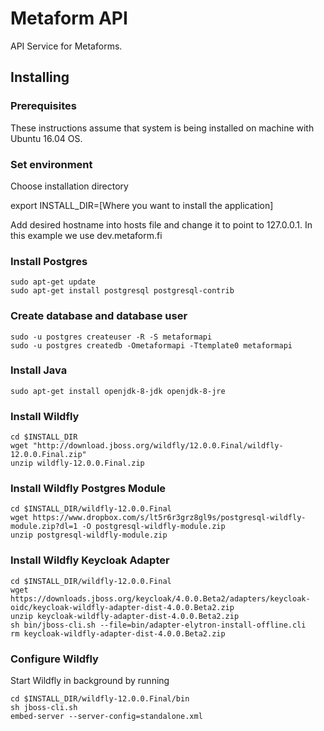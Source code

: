# Metaform API

API Service for Metaforms.

## Installing 

### Prerequisites

These instructions assume that system is being installed on machine with Ubuntu 16.04 OS.

### Set environment

Choose installation directory

   export INSTALL_DIR=[Where you want to install the application] 
   
Add desired hostname into hosts file and change it to point to 127.0.0.1. In this example we use dev.metaform.fi

### Install Postgres

    sudo apt-get update
    sudo apt-get install postgresql postgresql-contrib

### Create database and database user

    sudo -u postgres createuser -R -S metaformapi
    sudo -u postgres createdb -Ometaformapi -Ttemplate0 metaformapi
    
### Install Java
  
    sudo apt-get install openjdk-8-jdk openjdk-8-jre

### Install Wildfly

    cd $INSTALL_DIR
    wget "http://download.jboss.org/wildfly/12.0.0.Final/wildfly-12.0.0.Final.zip"
    unzip wildfly-12.0.0.Final.zip
    
### Install Wildfly Postgres Module

    cd $INSTALL_DIR/wildfly-12.0.0.Final
    wget https://www.dropbox.com/s/lt5r6r3grz8gl9s/postgresql-wildfly-module.zip?dl=1 -O postgresql-wildfly-module.zip
    unzip postgresql-wildfly-module.zip
    
### Install Wildfly Keycloak Adapter

    cd $INSTALL_DIR/wildfly-12.0.0.Final
    wget https://downloads.jboss.org/keycloak/4.0.0.Beta2/adapters/keycloak-oidc/keycloak-wildfly-adapter-dist-4.0.0.Beta2.zip
    unzip keycloak-wildfly-adapter-dist-4.0.0.Beta2.zip
    sh bin/jboss-cli.sh --file=bin/adapter-elytron-install-offline.cli
    rm keycloak-wildfly-adapter-dist-4.0.0.Beta2.zip

### Configure Wildfly

Start Wildfly in background by running
    
    cd $INSTALL_DIR/wildfly-12.0.0.Final/bin
    sh jboss-cli.sh
    embed-server --server-config=standalone.xml
   

